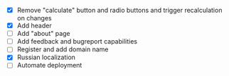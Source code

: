 - [X] Remove "calculate" button and radio buttons and trigger recalculation on changes
- [X] Add header
- [ ] Add "about" page
- [ ] Add feedback and bugreport capabilities
- [ ] Register and add domain name  
- [X] Russian localization
- [ ] Automate deployment 